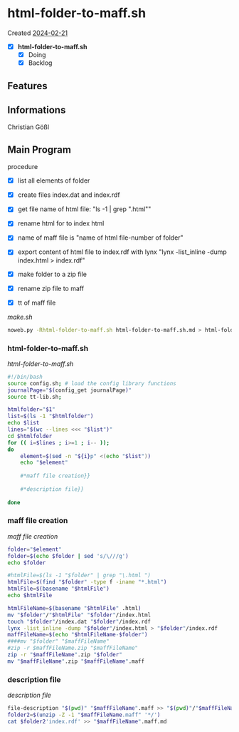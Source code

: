 # html-folder-to-maff.sh
Created [2024-02-21](2024-02-21)

- [x] **html-folder-to-maff.sh**
    - [x] Doing
    - [x] Backlog

## Features



## Informations
 Christian Gößl
## Main Program

procedure
- [x] list all elements of folder
- [x] create files index.dat and index.rdf
- [x] get file name of html file: "ls -1 | grep "\.html""
- [x] rename html for to index html
- [x] name of maff file is "name of html file-number of folder"
- [x] export content of html file to index.rdf with lynx "lynx -list_inline -dump index.html > index.rdf"
- [x] make folder to a zip file
- [x] rename zip file to maff
- [x] tt of maff file


*make.sh*
```bash
noweb.py -Rhtml-folder-to-maff.sh html-folder-to-maff.sh.md > html-folder-to-maff.sh && echo 'fertig' 
```

### html-folder-to-maff.sh

*html-folder-to-maff.sh*
```bash
#!/bin/bash
source config.sh; # load the config library functions
journalPage="$(config_get journalPage)"
source tt-lib.sh;

htmlfolder="$1"
list=$(ls -1 "$htmlfolder")
echo $list
lines="$(wc --lines <<< "$list")"
cd $htmlfolder
for (( i=$lines ; i>=1 ; i-- ));
do
	element=$(sed -n "${i}p" <(echo "$list"))
	echo "$element"
	
    #*maff file creation}}
    
    #*description file}}
    
done
```

### maff file creation

*maff file creation*
```bash
folder="$element"
folder=$(echo $folder | sed 's/\///g')
echo $folder

#htmlFile=$(ls -1 "$folder" | grep "\.html ")
htmlFile=$(find "$folder" -type f -iname "*.html")
htmlFile=$(basename "$htmlFile")
echo $htmlFile

htmlFileName=$(basename "$htmlFile" .html)
mv "$folder"/"$htmlFile" "$folder"/index.html
touch "$folder"/index.dat "$folder"/index.rdf
lynx -list_inline -dump "$folder"/index.html > "$folder"/index.rdf
maffFileName=$(echo "$htmlFileName-$folder")
####mv "$folder" "$maffFileName"
#zip -r $maffFileName.zip "$maffFileName"
zip -r "$maffFileName".zip "$folder"
mv "$maffFileName".zip "$maffFileName".maff
```

### description file

*description file*
```bash
file-description "$(pwd)" "$maffFileName".maff >> "$(pwd)"/"$maffFileName".maff.md
folder2=$(unzip -Z -1 "$maffFileName.maff" '*/')
cat $folder2'index.rdf' >> "$maffFileName".maff.md
```
